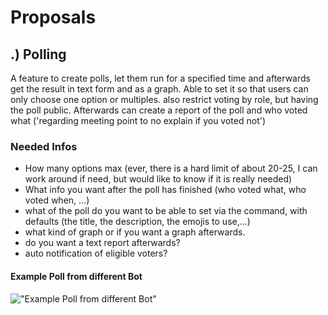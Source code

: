 # Proposals


## .) Polling

A feature to create polls, let them run for a specified time and afterwards get the result in text form and as a graph. Able to set it so that users can only choose one option or multiples. also restrict voting by role, but having the poll public. Afterwards can create a report of the poll and who voted what ('regarding meeting point to no explain if you voted not')

### Needed Infos

- How many options max (ever, there is a hard limit of about 20-25, I can work around if need, but would like to know if it is really needed)
- What info you want after the poll has finished (who voted what, who voted when, ...)
- what of the poll do you want to be able to set via the command, with defaults (the title, the description, the emojis to use,...)
- what kind of graph or if you want a graph afterwards.
- do you want a text report afterwards?
- auto notification of eligible voters?


#### Example Poll from different Bot

!["Example Poll from different Bot"](https://camo.githubusercontent.com/3115786e0cd973a92df331e52e1e202675a85ee7b0f0ef4755b9c7e18b1c19c6/68747470733a2f2f692e696d6775722e636f6d2f43337a716e4b322e706e67 "Example Poll from different Bot")